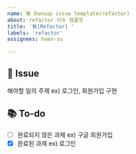 ```yaml
---
name: 🛠️ Dansup issue template(refactor)
about: refactor 이슈 템플릿
title: '🛠️[Refactor] '
labels: 'refactor'
assignees: haen-su

---
```


📌 Issue
---
해야할 일의 주제 ex) 로그인, 회원가입 구현
<br>

📚 To-do
---
- [ ] 완료되지 않은 과제 ex) 구글 회원가입
- [X] 완료된 과제 ex) 로그인
<br>
